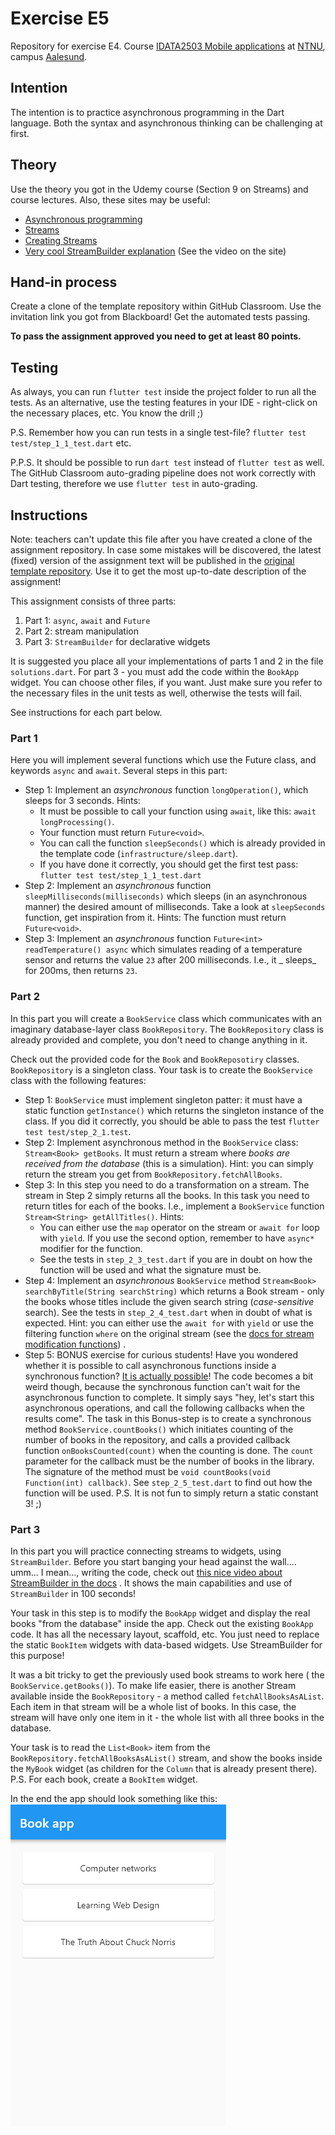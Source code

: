 # Exercise E5

Repository for exercise E4.
Course [IDATA2503 Mobile applications](https://www.ntnu.edu/studies/courses/IDATA2503)
at [NTNU](https://ntnu.edu), campus [Aalesund](https://www.ntnu.edu/alesund).

## Intention

The intention is to practice asynchronous programming in the Dart language. Both the syntax and
asynchronous thinking can be challenging at first.

## Theory

Use the theory you got in the Udemy course (Section 9 on Streams) and course lectures. Also, these
sites may be useful:

* [Asynchronous programming](https://dart.dev/codelabs/async-await)
* [Streams](https://dart.dev/tutorials/language/streams)
* [Creating Streams](https://dart.dev/articles/libraries/creating-streams)
* [Very cool StreamBuilder explanation](https://api.flutter.dev/flutter/widgets/StreamBuilder-class.html)
  (See the video on the site)

## Hand-in process

Create a clone of the template repository within GitHub Classroom. Use the invitation link you got
from Blackboard! Get the automated tests passing.

**To pass the assignment approved you need to get at least 80 points.**

## Testing

As always, you can run `flutter test` inside the project folder to run all the tests. As an
alternative, use the testing features in your IDE - right-click on the necessary places, etc. You
know the drill ;)

P.S. Remember how you can run tests in a single test-file? `flutter test test/step_1_1_test.dart`
etc.

P.P.S. It should be possible to run `dart test` instead of `flutter test` as well. The GitHub
Classroom auto-grading pipeline does not work correctly with Dart testing, therefore we
use `flutter test` in auto-grading.

## Instructions

Note: teachers can't update this file after you have created a clone of the assignment repository.
In case some mistakes will be discovered, the latest (fixed) version of the assignment text will be
published in
the [original template repository](https://github.com/NTNU-MobileApps/exercise-e5-template). Use it
to get the most up-to-date description of the assignment!

This assignment consists of three parts:

1. Part 1: `async`, `await` and `Future`
2. Part 2: stream manipulation
3. Part 3: `StreamBuilder` for declarative widgets

It is suggested you place all your implementations of parts 1 and 2 in the file `solutions.dart`.
For part 3 - you must add the code within the `BookApp` widget. You can choose other files, if you
want. Just make sure you refer to the necessary files in the unit tests as well, otherwise the tests
will fail.

See instructions for each part below.

### Part 1

Here you will implement several functions which use the Future class, and keywords `async`
and `await`. Several steps in this part:

* Step 1: Implement an _asynchronous_ function `longOperation()`, which sleeps for 3 seconds. Hints:
    * It must be possible to call your function using `await`, like this: `await longProcessing()`.
    * Your function must return `Future<void>`.
    * You can call the function `sleepSeconds()` which is already provided in the template
      code (`infrastructure/sleep.dart`).
    * If you have done it correctly, you should get the first test
      pass: `flutter test test/step_1_1_test.dart`
* Step 2: Implement an _asynchronous_ function `sleepMilliseconds(milliseconds)` which sleeps (in an
  asynchronous manner) the desired amount of milliseconds. Take a look at `sleepSeconds` function,
  get inspiration from it. Hints:
  The function must return `Future<void>`.
* Step 3: Implement an _asynchronous_ function `Future<int> readTemperature() async` which simulates
  reading of a temperature sensor and returns the value `23` after 200 milliseconds. I.e., it _
  sleeps_ for 200ms, then returns `23`.

### Part 2

In this part you will create a `BookService` class which communicates with an imaginary
database-layer class `BookRepository`. The `BookRepository` class is already provided and complete,
you don't need to change anything in it.

Check out the provided code for the `Book` and `BookReposotiry` classes. `BookRepository` is a
singleton class. Your task is to create the `BookService` class with the following features:

* Step 1: `BookService` must implement singleton patter: it must have a static
  function `getInstance()` which returns the singleton instance of the class. If you did it
  correctly, you should be able to pass the test `flutter test test/step_2_1.test`.
* Step 2: Implement asynchronous method in the `BookService` class: `Stream<Book> getBooks`. It must
  return a stream where _books are received from the database_ (this is a simulation). Hint: you can
  simply return the stream you get from `BookRepository.fetchAllBooks`.
* Step 3: In this step you need to do a transformation on a stream. The stream in Step 2 simply
  returns all the books. In this task you need to return titles for each of the books. I.e.,
  implement a `BookService`
  function `Stream<String> getAllTitles()`. Hints:
    * You can either use the `map` operator on the stream or `await for` loop with `yield`. If you
      use the second option, remember to have `async*` modifier for the function.
    * See the tests in `step_2_3_test.dart` if you are in doubt on how the function will be used and
      what the signature must be.
* Step 4: Implement an _asynchronous_ `BookService`
  method `Stream<Book> searchByTitle(String searchString)` which returns a Book stream - only the
  books whose titles include the given search string (_case-sensitive_ search). See the tests
  in `step_2_4_test.dart` when in doubt of what is expected. Hint: you can either use
  the `await for` with `yield`
  or use the filtering function `where` on the original stream (see
  the [docs for stream modification functions](https://dart.dev/tutorials/language/streams#modify-stream-methods))
  .
* Step 5: BONUS exercise for curious students! Have you wondered whether it is possible to call
  asynchronous functions inside a synchronous
  function? [It is actually possible](https://stackoverflow.com/a/41401506/1703497)! The code
  becomes a bit weird though, because the synchronous function can't wait for the asynchronous
  function to complete. It simply says "hey, let's start this asynchronous operations, and call the
  following callbacks when the results come". The task in this Bonus-step is to create a synchronous
  method `BookService.countBooks()` which initiates counting of the number of books in the
  repository, and calls a provided callback function `onBooksCounted(count)` when the counting is
  done. The `count` parameter for the callback must be the number of books in the library. The
  signature of the method must be `void countBooks(void Function(int) callback)`.
  See `step_2_5_test.dart` to find out how the function will be used. P.S. It is not fun to simply
  return a static constant 3! ;)

### Part 3

In this part you will practice connecting streams to widgets, using `StreamBuilder`. Before you
start banging your head against the wall.... umm... I mean..., writing the code, check
out [this nice video about StreamBuilder in the docs](https://api.flutter.dev/flutter/widgets/StreamBuilder-class.html)
. It shows the main capabilities and use of `StreamBuilder` in 100 seconds!

Your task in this step is to modify the `BookApp` widget and display the real books "from the
database" inside the app. Check out the existing `BookApp` code. It has all the necessary layout,
scaffold, etc. You just need to replace the static `BookItem` widgets with data-based widgets. Use
StreamBuilder for this purpose!

It was a bit tricky to get the previously used book streams to work here (
the `BookService.getBooks()`). To make life easier, there is another Stream available inside
the `BookRepository` - a method called `fetchAllBooksAsAList`. Each item in that stream will be a
whole list of books. In this case, the stream will have only one item in it - the whole list with
all three books in the database.

Your task is to read the `List<Book>` item from the `BookRepository.fetchAllBooksAsAList()` stream,
and show the books inside the `MyBook` widget (as children for the `Column` that is already present
there). P.S. For each book, create a `BookItem` widget.

In the end the app should look something like this:
<img alt="Reference image for the solution of part 3" src="reference_image.png" title="Reference image"/>
